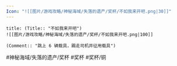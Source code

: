 ```yaml
---
Icon: "![[图片/游戏攻略/神秘海域/失落的遗产/奖杯/不如我来开吧.png|30]]"
---
```

```ad-common-bronze-trophy
title: (Title:: "不如我来开吧")
![[图片/游戏攻略/神秘海域/失落的遗产/奖杯/不如我来开吧.png|100]]

(Comment:: "跳上 6 辆载具，踢走司机并征用载具")
```

#神秘海域/失落的遗产/奖杯 #奖杯 #奖杯/铜

